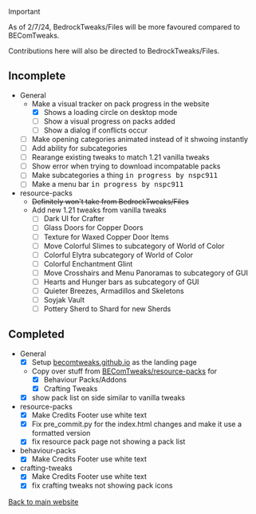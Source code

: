 > [!IMPORTANT]
> As of 2/7/24, BedrockTweaks/Files will be more favoured compared to BEComTweaks.
> 
> Contributions here will also be directed to BedrockTweaks/Files.

## Incomplete
- General
	- Make a visual tracker on pack progress in the website
		- [x] Shows a loading circle on desktop mode
		- [ ] Show a visual progress on packs added
		- [ ] Show a dialog if conflicts occur
	- [ ] Make opening categories animated instead of it shwoing instantly
 	- [ ] Add ability for subcategories
  	- [ ] Rearange existing tweaks to match 1.21 vanilla tweaks
  	- [ ] Show error when trying to download incompatable packs
	- [ ] Make subcategories a thing <kbd>in progress by nspc911</kbd>
	- [ ] Make a menu bar <kbd>in progress by nspc911</kbd>
- resource-packs
	- ~~Definitely won't take from BedrockTweaks/Files~~
	- Add new 1.21 tweaks from vanilla tweaks
		- [ ] Dark UI for Crafter
		- [ ] Glass Doors for Copper Doors
		- [ ] Texture for Waxed Copper Door Items
		- [ ] Move Colorful Slimes to subcategory of World of Color
		- [ ] Colorful Elytra subcategory of World of Color
		- [ ] Colorful Enchantment Glint
		- [ ] Move Crosshairs and Menu Panoramas to subcategory of GUI
		- [ ] Hearts and Hunger bars as subcategory of GUI
		- [ ] Quieter Breezes, Armadillos and Skeletons
		- [ ] Soyjak Vault
		- [ ] Pottery Sherd to Shard for new Sherds

## Completed
- General
	- [x] Setup [becomtweaks.github.io](https://becomtweaks.github.io) as the landing page
	- Copy over stuff from [BEComTweaks/resource-packs](https://github.com/BEComTweaks/resource-packs) for
		- [x] Behaviour Packs/Addons
		- [x] Crafting Tweaks
 	- [x] show pack list on side similar to vanilla tweaks
- resource-packs
	- [x] Make Credits Footer use white text
	- [x] Fix pre_commit.py for the index.html changes and make it use a formatted version
  	- [x] fix resource pack page not showing a pack list
- behaviour-packs
	- [x] Make Credits Footer use white text
- crafting-tweaks
	- [x] Make Credits Footer use white text
 	- [x] fix crafting tweaks not showing pack icons

[Back to main website](https://becomtweaks.github.io)

